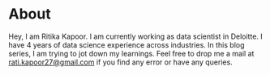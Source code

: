 # About

Hey, I am Ritika Kapoor. I am currently working as data scientist in Deloitte. I have 4 years of data science experience across industries. In this blog series, I am trying to jot down my learnings. Feel free to drop me a mail at rati.kapoor27@gmail.com if you find any error or have any queries.

